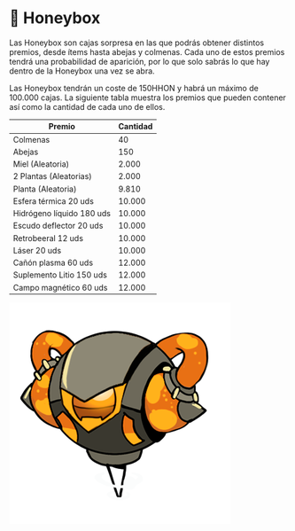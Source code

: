 # 🎁 Honeybox

Las Honeybox son cajas sorpresa en las que podrás obtener distintos premios, desde ítems hasta abejas y colmenas. Cada uno de estos premios tendrá una probabilidad de aparición, por lo que solo sabrás lo que hay dentro de la Honeybox una vez se abra.

Las Honeybox tendrán un coste de 150HHON y habrá un máximo de 100.000 cajas. La siguiente tabla muestra los premios que pueden contener así como la cantidad de cada uno de ellos.

| Premio                    | Cantidad   |
| ------------------------- | ---------- |
| Colmenas                  | 40         |
| Abejas                    | 150        |
| Miel (Aleatoria)          | 2.000      |
| 2 Plantas (Aleatorias)    | 2.000      |
| Planta (Aleatoria)        | 9.810      |
| Esfera térmica 20 uds     | 10.000     |
| Hidrógeno líquido 180 uds | 10.000     |
| Escudo deflector 20 uds   | 10.000     |
| Retrobeeral 12 uds        | 10.000     |
| Láser 20 uds              | 10.000     |
| Cañón plasma 60 uds       | 12.000     |
| Suplemento Litio 150 uds  | 12.000     |
| Campo magnético 60 uds    | 12.000     |

![](../../.gitbook/assets/Honeybox.png)
